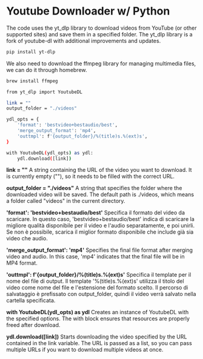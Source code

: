 # Youtube Downloader w/ Python

The code uses the yt_dlp library to download videos from YouTube (or other supported sites) and save them in a specified folder. The yt_dlp library is a fork of youtube-dl with additional improvements and updates.

```bash
pip install yt-dlp
```

We also need to download the ffmpeg library for managing multimedia files, we can do it through homebrew.

```bash
brew install ffmpeg
```

```bash
from yt_dlp import YoutubeDL

link = "" 
output_folder = "./videos" 

ydl_opts = {
    'format': 'bestvideo+bestaudio/best', 
    'merge_output_format': 'mp4', 
    'outtmpl': f'{output_folder}/%(title)s.%(ext)s',
}

with YoutubeDL(ydl_opts) as ydl:
    ydl.download([link])
```

**link = ""** A string containing the URL of the video you want to download. It is currently empty (""), so it needs to be filled with the correct URL.

**output_folder = "./videos"** A string that specifies the folder where the downloaded video will be saved. The default path is ./videos, which means a folder called "videos" in the current directory.

**'format': 'bestvideo+bestaudio/best'** Specifica il formato del video da scaricare. In questo caso, 'bestvideo+bestaudio/best' indica di scaricare la migliore qualità disponibile per il video e l'audio separatamente, e poi unirli. Se non è possibile, scarica il miglior formato disponibile che include già sia video che audio.

**'merge_output_format': 'mp4'** Specifies the final file format after merging video and audio. In this case, 'mp4' indicates that the final file will be in MP4 format.

**'outtmpl': f'{output_folder}/%(title)s.%(ext)s'** Specifica il template per il nome del file di output. Il template '%(title)s.%(ext)s' utilizza il titolo del video come nome del file e l'estensione del formato scelto. Il percorso di salvataggio è prefissato con output_folder, quindi il video verrà salvato nella cartella specificata.

**with YoutubeDL(ydl_opts) as ydl** Creates an instance of YoutubeDL with the specified options. The with block ensures that resources are properly freed after download.

**ydl.download([link])** Starts downloading the video specified by the URL contained in the link variable. The URL is passed as a list, so you can pass multiple URLs if you want to download multiple videos at once.